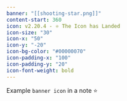 ```yaml
---
banner: "[[shooting-star.png]]"
content-start: 360
icon: v2.20.4 - ⭐ The Icon has Landed
icon-size: "30"
icon-x: "50"
icon-y: "-20"
icon-bg-color: "#00000070"
icon-padding-x: "100"
icon-padding-y: "20"
icon-font-weight: bold
---
```


Example `banner icon` in a note ⭐